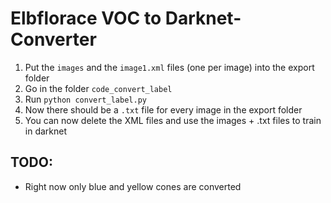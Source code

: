 # Elbflorace VOC to Darknet-Converter

1. Put the `images` and the `image1.xml` files (one per image) into the export folder
2. Go in the folder `code_convert_label`
3. Run `python convert_label.py`
4. Now there should be a `.txt` file for every image in the export folder
5. You can now delete the XML files and use the images + .txt files to train in darknet

## TODO:

 - Right now only blue and yellow cones are converted